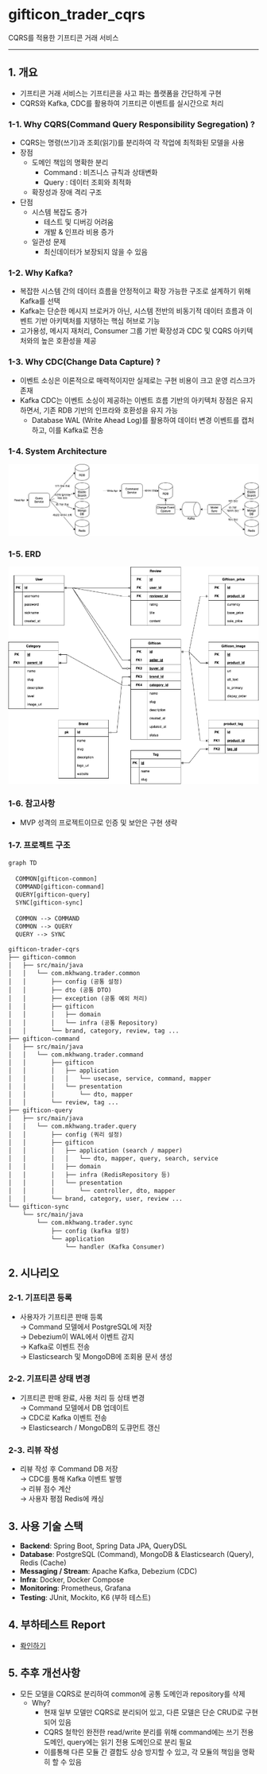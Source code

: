 # gifticon_trader_cqrs
CQRS를 적용한 기프티콘 거래 서비스

----

## 1. 개요
- 기프티콘 거래 서비스는 기프티콘을 사고 파는 플랫폼을 간단하게 구현
- CQRS와 Kafka, CDC를 활용하여 기프티콘 이벤트를 실시간으로 처리

### 1-1. Why CQRS(Command Query Responsibility Segregation) ?
- CQRS는 명령(쓰기)과 조회(읽기)를 분리하여 각 작업에 최적화된 모델을 사용
- 장점
  - 도메인 책임의 명확한 분리
    - Command : 비즈니스 규칙과 상태변화
    - Query : 데이터 조회와 최적화
  - 확장성과 장애 격리 구조
- 단점
  - 시스템 복잡도 증가
    - 테스트 및 디버깅 어려움
    - 개발 & 인프라 비용 증가
  - 일관성 문제
    - 최신데이터가 보장되지 않을 수 있음

### 1-2. Why Kafka?
- 복잡한 시스템 간의 데이터 흐름을 안정적이고 확장 가능한 구조로 설계하기 위해 Kafka를 선택 
- Kafka는 단순한 메시지 브로커가 아닌, 시스템 전반의 비동기적 데이터 흐름과 이벤트 기반 아키텍처를 지탱하는 핵심 허브로 기능 
- 고가용성, 메시지 재처리, Consumer 그룹 기반 확장성과 CDC 및 CQRS 아키텍처와의 높은 호환성을 제공


### 1-3. Why CDC(Change Data Capture) ?
- 이벤트 소싱은 이론적으로 매력적이지만 실제로는 구현 비용이 크고 운영 리스크가 존재
- Kafka CDC는 이벤트 소싱이 제공하는 이벤트 흐름 기반의 아키텍처 장점은 유지하면서, 기존 RDB 기반의 인프라와 호환성을 유지 가능
  - Database WAL (Write Ahead Log)를 활용하여 데이터 변경 이벤트를 캡처하고, 이를 Kafka로 전송


### 1-4. System Architecture
![시스템구성도](system.png)

### 1-5. ERD
![ERD](erd.png)

### 1-6. 참고사항
- MVP 성격의 프로젝트이므로 인증 및 보안은 구현 생략

### 1-7. 프로젝트 구조

```mermaid
graph TD

  COMMON[gifticon-common]
  COMMAND[gifticon-command]
  QUERY[gifticon-query]
  SYNC[gifticon-sync]

  COMMON --> COMMAND
  COMMON --> QUERY
  QUERY --> SYNC
```

```
gifticon-trader-cqrs
├── gifticon-common
│   ├── src/main/java
│   │   └── com.mkhwang.trader.common
│   │       ├── config (공통 설정)
│   │       ├── dto (공통 DTO)
│   │       ├── exception (공통 예외 처리)
│   │       ├── gifticon
│   │       │   ├── domain
│   │       │   └── infra (공통 Repository)
│   │       └── brand, category, review, tag ...
├── gifticon-command
│   ├── src/main/java
│   │   └── com.mkhwang.trader.command
│   │       ├── gifticon
│   │       │   ├── application
│   │       │   │   └── usecase, service, command, mapper 
│   │       │   └── presentation
│   │       │       └── dto, mapper
│   │       └── review, tag ...
├── gifticon-query
│   ├── src/main/java
│   │   └── com.mkhwang.trader.query
│   │       ├── config (쿼리 설정)
│   │       ├── gifticon
│   │       │   ├── application (search / mapper)
│   │       │   │   └── dto, mapper, query, search, service
│   │       │   ├── domain
│   │       │   ├── infra (RedisRepository 등)
│   │       │   └── presentation
│   │       │       └── controller, dto, mapper
│   │       └── brand, category, user, review ...
└── gifticon-sync
    └── src/main/java
        └── com.mkhwang.trader.sync
            ├── config (kafka 설정)
            └── application
                └── handler (Kafka Consumer)
```

## 2. 시나리오

### 2-1. 기프티콘 등록
- 사용자가 기프티콘 판매 등록  
  → Command 모델에서 PostgreSQL에 저장  
  → Debezium이 WAL에서 이벤트 감지  
  → Kafka로 이벤트 전송  
  → Elasticsearch 및 MongoDB에 조회용 문서 생성

### 2-2. 기프티콘 상태 변경
- 기프티콘 판매 완료, 사용 처리 등 상태 변경  
  → Command 모델에서 DB 업데이트  
  → CDC로 Kafka 이벤트 전송  
  → Elasticsearch / MongoDB의 도큐먼트 갱신

### 2-3. 리뷰 작성
- 리뷰 작성 후 Command DB 저장  
  → CDC를 통해 Kafka 이벤트 발행  
  → 리뷰 점수 계산  
  → 사용자 평점 Redis에 캐싱

## 3. 사용 기술 스택
- **Backend**: Spring Boot, Spring Data JPA, QueryDSL
- **Database**: PostgreSQL (Command), MongoDB & Elasticsearch (Query), Redis (Cache)
- **Messaging / Stream**: Apache Kafka, Debezium (CDC)
- **Infra**: Docker, Docker Compose
- **Monitoring**: Prometheus, Grafana
- **Testing**: JUnit, Mockito, K6 (부하 테스트)

## 4. 부하테스트 Report
- [롹인하기](./k6/README.md)

## 5. 추후 개선사항
- 모든 모델을 CQRS로 분리하여 common에 공통 도메인과 repository를 삭제
  - Why?
    - 현재 일부 모델만 CQRS로 분리되어 있고, 다른 모델은 단순 CRUD로 구현되어 있음
    - CQRS 철학인 완전한 read/write 분리를 위해 command에는 쓰기 전용 도메인, query에는 읽기 전용 도메인으로 분리 필요
    - 이를통해 다른 모듈 간 결합도 상승 방지할 수 있고, 각 모듈의 책임을 명확히 할 수 있음